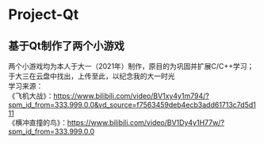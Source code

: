 # Project-Qt
## 基于Qt制作了两个小游戏
两个小游戏均为本人于大一（2021年）制作，原目的为巩固并扩展C/C++学习；于大三在云盘中找出，上传至此，以纪念我的大一时光<br>
学习来源：<br>
《飞机大战》：https://www.bilibili.com/video/BV1xy4y1m794/?spm_id_from=333.999.0.0&vd_source=f7563459deb4ecb3add61713c7d5d111<br>
《横冲直撞的鸟》：https://www.bilibili.com/video/BV1Dy4y1H77w/?spm_id_from=333.999.0.0<br>
